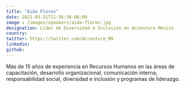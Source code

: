 ```yaml
---
title: "Aida Flores"
date: 2021-03-31T11:56:36-06:00
image : /images/speakers/aida-flores.jpg
designation: Líder de Diversidad e Inclusión en Accenture México
country: 
twitter: https://twitter.com/Accenture_MX
linkedin: 
github: 
---
```


Más de 15 años de experiencia en Recursos Humanos en las áreas de capacitación, desarrollo organizacional, comunicación interna, responsabilidad social, diversidad e inclusión y programas de liderazgo.  
